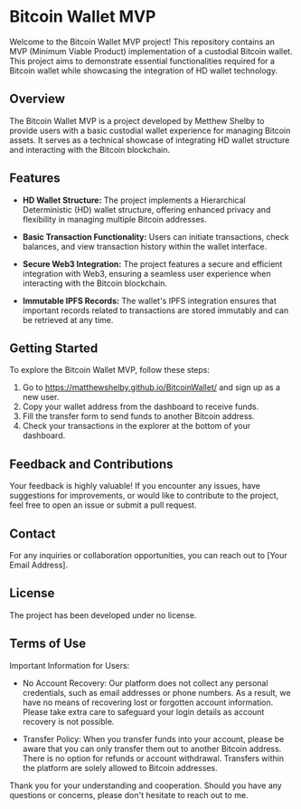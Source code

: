 # Bitcoin Wallet MVP

Welcome to the Bitcoin Wallet MVP project! This repository contains an MVP (Minimum Viable Product) implementation of a custodial Bitcoin wallet. This project aims to demonstrate essential functionalities required for a Bitcoin wallet while showcasing the integration of HD wallet technology.

## Overview

The Bitcoin Wallet MVP is a project developed by Metthew Shelby to provide users with a basic custodial wallet experience for managing Bitcoin assets. It serves as a technical showcase of integrating HD wallet structure and interacting with the Bitcoin blockchain.

## Features

- **HD Wallet Structure:** The project implements a Hierarchical Deterministic (HD) wallet structure, offering enhanced privacy and flexibility in managing multiple Bitcoin addresses.

- **Basic Transaction Functionality:** Users can initiate transactions, check balances, and view transaction history within the wallet interface.

- **Secure Web3 Integration:** The project features a secure and efficient integration with Web3, ensuring a seamless user experience when interacting with the Bitcoin blockchain.

- **Immutable IPFS Records:** The wallet's IPFS integration ensures that important records related to transactions are stored immutably and can be retrieved at any time.

## Getting Started

To explore the Bitcoin Wallet MVP, follow these steps:
 


1. Go to https://matthewshelby.github.io/BitcoinWallet/ and sign up as a new user.
2. Copy your wallet address from the dashboard to receive funds.
3. Fill the transfer form to send funds to another Bitcoin address.
4. Check your transactions in the explorer at the bottom of your dashboard.



## Feedback and Contributions

Your feedback is highly valuable! If you encounter any issues, have suggestions for improvements, or would like to contribute to the project, feel free to open an issue or submit a pull request.

## Contact

For any inquiries or collaboration opportunities, you can reach out to [Your Email Address].


## License

The project has been developed under no license.

## Terms of Use

Important Information for Users:

- No Account Recovery: Our platform does not collect any personal credentials, such as email addresses or phone numbers. As a result, we have no means of recovering lost or forgotten account information. Please take extra care to safeguard your login details as account recovery is not possible.

- Transfer Policy: When you transfer funds into your account, please be aware that you can only transfer them out to another Bitcoin address. There is no option for refunds or account withdrawal. Transfers within the platform are solely allowed to Bitcoin addresses.

Thank you for your understanding and cooperation. Should you have any questions or concerns, please don't hesitate to reach out to me.